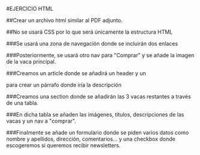 #EJERCICIO HTML

##Crear un archivo html similar al PDF adjunto.

##No se usará CSS por lo que será únicamente la estructura HTML

###Se usará una zona de navegación donde se incluirán dos enlaces

###Posteriormente, se usará otro nav para "Comprar" y se añade la imagen de la vaca principal.

###Creamos un article donde se añadirá un header y un <p> para crear un párrafo donde iría la descripción

###Creamos una section donde se añadirán las 3 vacas restantes a través de una tabla.

###En dicha tabla se añaden las imágenes, títulos, descripciones de las vacas y un nav a "comprar".

###Finalmente se añade un formulario donde se piden varios datos como nombre y apellidos, dirección, comentarios... y una checkbox donde escogeremos si queremos recibir newsletters.
